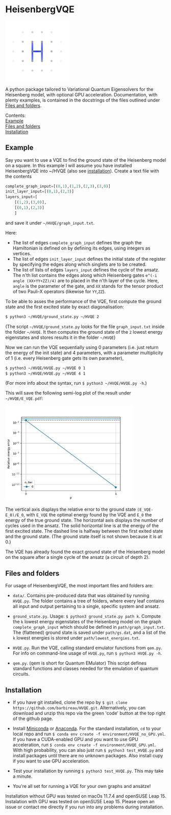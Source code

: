 # HeisenbergVQE
<img src="https://github.com/barbireau/HVQE/blob/main/images/logo.jpg" width="200"/>

A python package tailored to Variational Quantum Eigensolvers for the Heisenberg model, with optional GPU acceleration. Documentation, with plenty examples, is contained in the docstrings of the files outlined under [Files and folders](##files-and-folders).

Contents:<br>
[Example](#example)<br>
[Files and folders](#files-and-folders)<br>
[Installation](#installation)<br>


## Example
Say you want to use a VQE to find the ground state of the Heisenberg model on a square. In this example I will assume you have installed HeisenbergVQE into ~/HVQE (also see [installation](#installation)). Create a text file with the contents

```python
complete_graph_input=[(0,1),(1,2),(2,3),(3,0)]
init_layer_input=[(0,1),(2,3)]
layers_input=[
	[(1,2),(3,0)],
	[(0,1),(2,3)]
	]
```

and save it under `~/HVQE/graph_input.txt`.

Here:

- The list of edges `complete_graph_input` defines the graph the Hamiltonian is defined on by defining its edges, using integers as vertices. 
- The list of edges `init_layer_input` defines the initial state of the register by specifying the edges along which singlets are to be created.
- The list of lists of edges `layers_input` defines the cycle of the ansatz. The n'th list contains the edges along which Heisenberg gates `e^(-i angle (XX+YY+ZZ)/4)` are to placed in the n'th layer of the cycle. Here, `angle` is the parameter of the gate, and `XX` stands for the tensor product of two Pauli-X operators (likewise for `YY`,`ZZ`).

To be able to asses the performance of the VQE, first compute the ground state and the first excited state by exact diagonalisation:

```bash
$ python3 ~/HVQE/ground_state.py ~/HVQE 2
```
(The script `~/HVQE/ground_state.py` looks for the file `graph_input.txt` inside the folder `~/HVQE`. It then computes the ground state of the `2` lowest energy eigenstates and stores results it in the folder `~/HVQE`)

Now we can run the VQE sequentially using 0 parameters (i.e. just return the energy of the init state) and 4 parameters, with a parameter multiplicity of 1 (i.e. every Heisenberg gate gets its own parameter), 

```bash
$ python3 ~/HVQE/HVQE.py ~/HVQE 0 1
$ python3 ~/HVQE/HVQE.py ~/HVQE 4 1
```
(For more info about the syntax, run `$ python3 ~/HVQE/HVQE.py -h`.)

This will save the following semi-log plot of the result under `~/HVQE/E_VQE.pdf`:

<img src="https://github.com/barbireau/HVQE/blob/main/images/E_VQE.jpg" width="400"/>

The vertical axis displays the relative error to the ground state `(E_VQE-E_0)/E_0`, with `E_VQE` the optimal energy found by the VQE and `E_0` the energy of the true ground state. The horizontal axis displays the number of cycles used in the ansatz. The solid horizontal line is at the energy of the first excited state. The dashed line is halfway between the first exited state and the ground state. (The ground state itself is not shown because it is at 0.)

The VQE has already found the exact ground state of the Heisenberg model on the square after a single cycle of the ansatz (a circuit of depth 2).

## Files and folders
For usage of HeisenbergVQE, the most important files and folders are:

- `data/`. Contains pre-produced data that was obtained by running `HVQE.py`. The folder contains a tree of folders, where every leaf contains all input and output pertaining to a single, specific system and ansatz.

- `ground_state.py`. Usage: `$ python3 ground_state.py path k`.
Compute the `k` lowest energy eigenstates of the Heisenberg model on the graph `complete_graph_input` which should be defined in `path/graph_input.txt`. The (flattened) ground state is saved under `path/gs.dat`, and a list of the `k` lowest energies is stored under `path/lowest_energies.txt`.

- `HVQE.py`. Run the VQE, calling standard emulator functions from `qem.py`. For info on command-line usage of `HVQE.py`, run `$ python3 HVQE.py -h`.

- `qem.py`. (qem is short for Quantum EMulator) This script defines standard functions and classes needed for the emulation of quantum circuits.

## Installation

- If you have git installed, clone the repo by `$ git clone https://github.com/barbireau/HVQE.git`. Alternatively, you can download and unzip this repo via the green 'code' button at the top right of the github page. 

- Install [Miniconda](https://docs.conda.io/en/latest/miniconda.html) or [Anaconda](https://docs.anaconda.com/anaconda/install/). For the standard installation, `cd` to your local repo and run `$ conda env create -f environment/HVQE_no_GPU.yml`. If you have a CUDA-enabled GPU and you want to use GPU acceleration, run `$ conda env create -f environment/HVQE_GPU.yml`.  With high probability, you can also just run `$ python3 test_HVQE.py` and install packages until there are no unknown packages. Also install cupy if you want to use GPU acceleration. 

- Test your installation by running `$ python3 test_HVQE.py`. This may take a minute.

- You're all set for running a VQE for your own graphs and ansätze!

Installation without GPU was tested on macOs 11.7.4 and openSUSE Leap 15. Instalation with GPU was tested on openSUSE Leap 15. Please open an issue or contact me directly if you run into any problems during installation.
